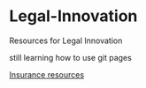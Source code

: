 # Legal-Innovation
Resources for Legal Innovation

still learning how to use git pages

[Insurance resources](Insurance)

